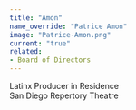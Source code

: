 ```yaml
---
title: "Amon"
name_override: "Patrice Amon"
image: "Patrice-Amon.png"
current: "true"
related:
- Board of Directors
---
```


Latinx Producer in Residence\
San Diego Repertory Theatre
